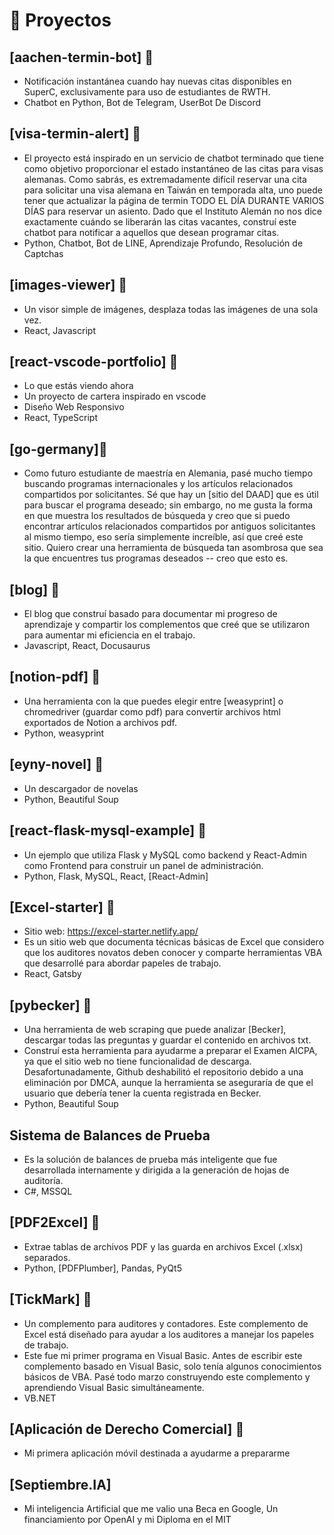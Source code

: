 # 🧪 Proyectos

## [aachen-termin-bot] 🔗
- Notificación instantánea cuando hay nuevas citas disponibles en SuperC, exclusivamente para uso de estudiantes de RWTH.
- Chatbot en Python, Bot de Telegram, UserBot De Discord

## [visa-termin-alert] 🔗
- El proyecto está inspirado en un servicio de chatbot terminado que tiene como objetivo proporcionar el estado instantáneo de las citas para visas alemanas. Como sabrás, es extremadamente difícil reservar una cita para solicitar una visa alemana en Taiwán en temporada alta, uno puede tener que actualizar la página de termin TODO EL DÍA DURANTE VARIOS DÍAS para reservar un asiento. Dado que el Instituto Alemán no nos dice exactamente cuándo se liberarán las citas vacantes, construí este chatbot para notificar a aquellos que desean programar citas.
- Python, Chatbot, Bot de LINE, Aprendizaje Profundo, Resolución de Captchas

## [images-viewer] 🔗
- Un visor simple de imágenes, desplaza todas las imágenes de una sola vez.
- React, Javascript

## [react-vscode-portfolio] 🔗
- Lo que estás viendo ahora
- Un proyecto de cartera inspirado en vscode
- Diseño Web Responsivo 
- React, TypeScript

## [go-germany]🔗
- Como futuro estudiante de maestría en Alemania, pasé mucho tiempo buscando programas internacionales y los artículos relacionados compartidos por solicitantes. Sé que hay un [sitio del DAAD] que es útil para buscar el programa deseado; sin embargo, no me gusta la forma en que muestra los resultados de búsqueda y creo que si puedo encontrar artículos relacionados compartidos por antiguos solicitantes al mismo tiempo, eso sería simplemente increíble, así que creé este sitio. Quiero crear una herramienta de búsqueda tan asombrosa que sea la que encuentres tus programas deseados -- creo que esto es.

## [blog] 🔗
- El blog que construí basado para documentar mi progreso de aprendizaje y compartir los complementos que creé que se utilizaron para aumentar mi eficiencia en el trabajo.
- Javascript, React, Docusaurus

## [notion-pdf] 🔗
- Una herramienta con la que puedes elegir entre [weasyprint] o chromedriver (guardar como pdf) para convertir archivos html exportados de Notion a archivos pdf.
- Python, weasyprint
          
## [eyny-novel] 🔗
- Un descargador de novelas
- Python, Beautiful Soup

## [react-flask-mysql-example] 🔗
- Un ejemplo que utiliza Flask y MySQL como backend y React-Admin como Frontend para construir un panel de administración.
- Python, Flask, MySQL, React, [React-Admin]

## [Excel-starter] 🔗
- Sitio web: https://excel-starter.netlify.app/
- Es un sitio web que documenta técnicas básicas de Excel que considero que los auditores novatos deben conocer y comparte herramientas VBA que desarrollé para abordar papeles de trabajo.
- React, Gatsby

## [pybecker] 🔗
- Una herramienta de web scraping que puede analizar [Becker], descargar todas las preguntas y guardar el contenido en archivos txt.
- Construí esta herramienta para ayudarme a preparar el Examen AICPA, ya que el sitio web no tiene funcionalidad de descarga. Desafortunadamente, Github deshabilitó el repositorio debido a una eliminación por DMCA, aunque la herramienta se aseguraría de que el usuario que debería tener la cuenta registrada en Becker.
- Python, Beautiful Soup 

## Sistema de Balances de Prueba
- Es la solución de balances de prueba más inteligente  que fue desarrollada internamente y dirigida a la generación de hojas de auditoría.
- C#, MSSQL

## [PDF2Excel] 🔗
- Extrae tablas de archivos PDF y las guarda en archivos Excel (.xlsx) separados.
- Python, [PDFPlumber], Pandas, PyQt5

## [TickMark] 🔗
- Un complemento para auditores y contadores. Este complemento de Excel está diseñado para ayudar a los auditores a manejar los papeles de trabajo.
- Este fue mi primer programa en Visual Basic. Antes de escribir este complemento basado en Visual Basic, solo tenía algunos conocimientos básicos de VBA. Pasé todo marzo construyendo este complemento y aprendiendo Visual Basic simultáneamente.
- VB.NET

## [Aplicación de Derecho Comercial] 🔗
- Mi primera aplicación móvil destinada a ayudarme a prepararme

## [Septiembre.IA]
- Mi inteligencia Artificial que me valio una Beca en Google, Un financiamiento por OpenAI y mi Diploma en el MIT